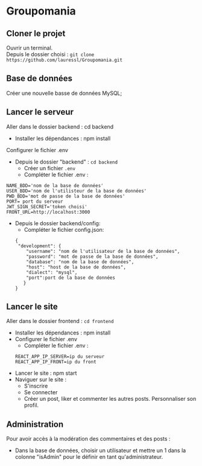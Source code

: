 # Groupomania

## Cloner le projet
   Ouvrir un terminal. \
   Depuis le dossier choisi : `git clone https://github.com/lauressl/Groupomania.git`

## Base de données
   Créer une nouvelle basse de données MySQL;

## Lancer le serveur

Aller dans le dossier backend : cd backend
- Installer les dépendances : npm install

Configurer le fichier .env
  - Depuis le dossier "backend" : `cd backend`
     - Créer un fichier `.env`
     - Compléter le fichier .env :
  ```
  NAME_BDD='nom de la base de données'
  USER_BDD='nom de l'utilisteur de la base de données'
  PWD_BDD='mot de passe de la base de données'
  PORT= port du serveur
  JWT_SIGN_SECRET='token choisi'
  FRONT_URL=http://localhost:3000
  ```

- Depuis le dossier backend/config:
  - Compléter le fichier config.json:
  ```
  {
   "development": {
      "username": "nom de l'utilisateur de la base de données",
      "password": "mot de passe de la base de données",
      "database": "nom de la base de données",
      "host": "host de la base de données",
      "dialect": "mysql",
      "port":port de la base de données
     }
  }
  ```

## Lancer le site

Aller dans le dossier frontend : `cd frontend`
- Installer les dépendances : npm install
- Configurer le fichier .env
   - Compléter le fichier .env :
  ```
  REACT_APP_IP_SERVER=ip du serveur
  REACT_APP_IP_FRONT=ip du front
  ```
- Lancer le site : npm start
- Naviguer sur le site :
  - S'inscrire
  - Se connecter
  - Créer un post, liker et commenter les autres posts. Personnaliser son profil.

## Administration
Pour avoir accès à la modération des commentaires et des posts :
- Dans la base de données, choisir un utilisateur et mettre un 1 dans la colonne "isAdmin" pour le définir en tant qu'administrateur. 
